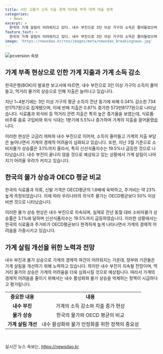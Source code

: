 ```yaml
---
title: 서민 고물가 소득 지출 경제 어려움 부족 대책 대출 생계
categories:
  - News
excerpt: >
  한국의 가계 살림이 어려워지고 있다. 내수 부진으로 3인 이상 가구의 소득은 줄어들었으며, 물가 상승으로 인해 지출은 늘어났다. 특히 식료품과 외식비의 물가가 상당히 올랐는데, 1-4분기에는 3인 이상 가구의 소득은 0.34% 감소하고 지출은 0.87% 증가했다. 소비자물가 상승률은 올해 3.1%를 기록하여 가구들의 주머니 사정이 악화되고 있으며, 이에 대한 우려가 높아지고 있다.
feature_text: >
  한국의 가계 살림이 어려워지고 있다. 내수 부진으로 3인 이상 가구의 소득은 줄어들었으며, 물가 상승으로 인해 지출은 늘어났다. 특히 식료품과 외식비의 물가가 상당히 올랐는데, 1-4분기에는 3인 이상 가구의 소득은 0.34% 감소하고 지출은 0.87% 증가했다. 소비자물가 상승률은 올해 3.1%를 기록하여 가구들의 주머니 사정이 악화되고 있으며, 이에 대한 우려가 높아지고 있다.
image: 'https://newsdao.kr/res/images/meta/newsdao_breakingnews.jpg'
---
```


<p><img src="https://newsdao.kr/res/images/meta/newsdao_breakingnews.jpg" alt="pcversion 속보" /></p>

<h2 data-ke-size="size26">가계 부족 현상으로 인한 가계 지출과 가계 소득 감소</h2>

<p data-ke-size="size16">한국은행(BOK)이 발표한 보고서에 따르면, 내수 부진으로 3인 이상 가구의 소득이 줄어들고, 먹거리 물가의 상승으로 인해 지출은 늘어나고 있습니다.</p>

<p data-ke-size="size16">지난 1~4분기에는 3인 이상 가구의 평균 소득이 전년 동기에 비해 0.34% 감소한 734만1757원으로 집계됐으며, 이에 반해 지출은 0.87% 증가한 573만8177원으로 나타났습니다. 식료품과 외식비 등 먹거리 관련 지출은 특히 높은 증가율을 보였는데, 식료품·비주류 음료 구입비와 외식 식대는 1분기에 5.5%나 증가하며 가계의 지출을 끌어올렸습니다.</p>

<p data-ke-size="size16">이러한 현상은 고금리 여파와 내수 부진으로 이어져, 소득이 줄어들고 가계의 지출 부담은 늘어나면서 가계의 경제적 어려움이 심화되고 있습니다. 또한, 지난 3월 기준으로 소비자물가 상승률은 3.1%까지 올라서, 특히 신선식품지수는 19.5%나 급등한 것으로 나타났습니다. 내수 부진이 끝나지 않을 것으로 예상되고 있는 상황에서 가계 살림이 나아지기 어려울 우려가 커지고 있습니다.</p>

<h2 data-ke-size="size26">한국의 물가 상승과 OECD 평균 비교</h2>

<p data-ke-size="size16">한국의 식료품과 의류, 신발 가격은 OECD평균의 1.6배에 육박하고, 주거비는 약 23% 높게 측정되었습니다. 이에 따라 우리나라의 의식주 물가는 OECD평균보다 50% 이상 비싼 것으로 나타났습니다.</p>

<p data-ke-size="size16">이러한 물가 상승 현상은 내수 부진으로 지속되며, 실제로 전년 동월 대비 소비자물가 상승률은 3.1%에 달하며 신선식품지수는 19.5%까지 급등하였습니다. 이러한 상황에서는 한국의 식료품과 주거비가 OECD평균보다 현격하게 높게 나타나면서 가계의 경제적 어려움을 가중시키고 있습니다.</p>

<h2 data-ke-size="size26">가계 살림 개선을 위한 노력과 전망</h2>

<p data-ke-size="size16">내수 부진과 물가 상승으로 가계의 경제적 여건이 어려워지는 가운데, 정부와 기관들은 가계 살림을 개선하기 위해 노력하고 있습니다. 하지만 내수 부진이 지속될 전망이며, 먹거리 물가의 상승은 가계의 어려움을 더욱 심화시킬 것으로 예상됩니다. 따라서 가계의 경제적 어려움을 줄이기 위해서는 내수 활성화와 물가 상승을 억제하는 정책이 시급하다고 평가됩니다.</p>

<table>
    <tr>
        <td style="text-align: center; height: 17px;"><b>중요한 내용</b></td>
        <td style="text-align: center; height: 17px;"><b>내용</b></td>
    </tr>
    <tr>
        <td style="text-align: center; height: 17px;"><b>내수 부진</b></td>
        <td style="text-align: center; height: 17px;">가계의 소득 감소와 지출 증가 현상</td>
    </tr>
    <tr>
        <td style="text-align: center; height: 17px;"><b>물가 상승</b></td>
        <td style="text-align: center; height: 17px;">한국의 물가와 OECD 평균의 비교</td>
    </tr>
    <tr>
        <td style="text-align: center; height: 17px;"><b>가계 살림 개선</b></td>
        <td style="text-align: center; height: 17px;">내수 활성화와 물가 안정화를 위한 정책의 중요성</td>
    </tr>
</table>

<p data-ke-size="size16">&nbsp;</p>
실시간 뉴스 속보는, <a href="https://newsdao.kr" rel="dofollow">https://newsdao.kr</a>



